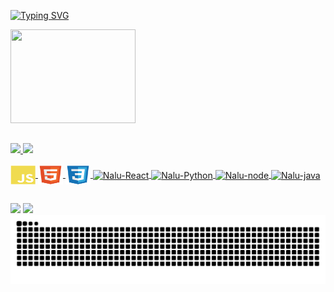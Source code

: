 [![Typing SVG](https://readme-typing-svg.herokuapp.com?font=Fira+Code&duration=3000&pause=1000&color=0B2EBDFF&width=435&lines=Ol%C3%A1!!+Me+chamo+Anna+Luiza)](https://git.io/typing-svg)



<div>
<img src="https://media4.giphy.com/media/v1.Y2lkPTc5MGI3NjExMzIwOWEwd2ZmM2piOW1ncnRmdjh1MmYxZjJ6OHYxN3djbzVvamR0ciZlcD12MV9pbnRlcm5hbF9naWZfYnlfaWQmY3Q9Zw/113A68I5eK95EA/giphy.gif" width="200" height="150">
</div>

##

<div>
  <a href="https://github.com/AnnaLuiza-sb">
  <img width="48%" src="https://github-readme-stats.vercel.app/api?username=AnnaLuiza-sb&show_icons=true&theme=github_dark&include_all_commits=true&count_private=true"/>
  <img width="43%" src="https://github-readme-stats.vercel.app/api/top-langs/?username=AnnaLuiza-sb&theme=github_dark&show_icons=true&hide_border=false&layout=compact&count_private=true"/>
</div>
    
<div style="display: inline_block"><br>
  <img align="center" alt="Nalu-Js" height="30" width="40" src="https://raw.githubusercontent.com/devicons/devicon/master/icons/javascript/javascript-plain.svg">
  <img align="center" alt="Nalu-HTML" height="30" width="40" src="https://raw.githubusercontent.com/devicons/devicon/master/icons/html5/html5-original.svg">
  <img align="center" alt="Nalu-CSS" height="30" width="40" src="https://raw.githubusercontent.com/devicons/devicon/master/icons/css3/css3-original.svg">
  <img align="center" alt="Nalu-React" height="30" width="40" src="https://cdn.jsdelivr.net/gh/devicons/devicon@latest/icons/react/react-original.svg" />
  <img align="center" alt="Nalu-Python" height="30" width="40" src="https://cdn.jsdelivr.net/gh/devicons/devicon@latest/icons/python/python-original.svg" />
  <img align="center" alt="Nalu-node" height="30" width="40"   src="https://cdn.jsdelivr.net/gh/devicons/devicon/icons/nodejs/nodejs-original.svg" />
  <img align="center" alt="Nalu-java" height="30" width="40 "src="https://cdn.jsdelivr.net/gh/devicons/devicon@latest/icons/java/java-original.svg" />
</div>
    
##

<div> 
  <a href="https://mailto:luiza.sobral.ls@gmail.com/" target="_blank"><img src="https://img.shields.io/badge/Gmail-D14836?style=for-the-badge&logo=gmail&logoColor=white" target="_blank"></a>
  <a href="https://www.linkedin.com/in/anna-luiza" target="_blank"><img src="https://img.shields.io/badge/-LinkedIn-%230077B5?style=for-the-badge&logo=linkedin&logoColor=white" target="_blank"></a>   
</div>

<picture align="center">
  <source media="(prefers-color-scheme: dark)" srcset="https://raw.githubusercontent.com/AnnaLuiza-sb/AnnaLuiza-sb/output/github-contribution-grid-snake-dark.svg">
    <source media="(prefers-color-scheme: light)" srcset="https://raw.githubusercontent.com/AnnaLuiza-sb/AnnaLuiza-sb/output/github-contribution-grid-snake-dark.svg">
  <img align="center" alt="github contribution grid snake animation" src="https://raw.githubusercontent.com/AnnaLuiza-sb/AnnaLuiza-sb/output/github-contribution-grid-snake.svg">
</picture>
